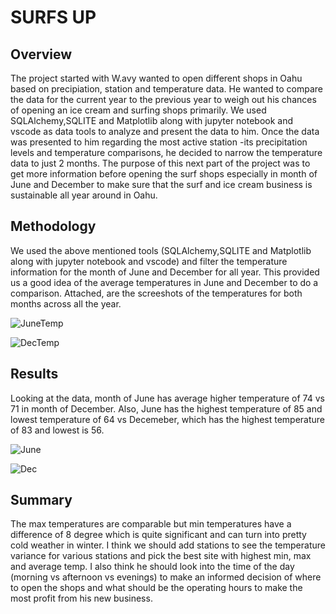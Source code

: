 # SURFS UP
## Overview
The project started with W.avy wanted to open different shops in Oahu based on precipiation, station and temperature data. He wanted to compare the data for the current year to the previous year to weigh out his chances of opening an ice cream and surfing shops primarily. We used SQLAlchemy,SQLITE and Matplotlib along with jupyter notebook and vscode as data tools to analyze and present the data to him.
Once the data was presented to him regarding the most active station -its precipitation levels and temperature comparisons, he decided to narrow the temperature data to just 2 months. 
The purpose of this next part of the project was to get more information before opening the surf shops especially in month of June and December to make sure that the surf and ice cream business is sustainable all year around in Oahu.

## Methodology
We used the above mentioned tools (SQLAlchemy,SQLITE and Matplotlib along with jupyter notebook and vscode) and filter the temperature information for the month of June and December for all year. This provided us a good idea of the average temperatures in June and December to do a comparison. Attached, are the screeshots of the temperatures for both months across all the year.

![JuneTemp](https://user-images.githubusercontent.com/76858662/109695886-74b19400-7b5a-11eb-92e6-5947dafdeff6.PNG)

![DecTemp](https://user-images.githubusercontent.com/76858662/109695535-01a81d80-7b5a-11eb-9296-e51fe3739e2e.PNG)

## Results
Looking at the data, month of June has average higher temperature of 74 vs 71 in month of December. Also, June has the highest temperature of 85 and lowest temperature of 64 vs Decemeber, which has the highest temperature of 83 and lowest is 56.

![June](https://user-images.githubusercontent.com/76858662/109693219-6b72f800-7b57-11eb-85c0-4ace68045eda.PNG)

![Dec](https://user-images.githubusercontent.com/76858662/109692736-dc65e000-7b56-11eb-8b10-4ca214c64ac0.PNG)

## Summary
The max temperatures are comparable but min temperatures have a difference of 8 degree which is quite significant and can turn into pretty cold weather in winter. I think we should add stations to see the temperature variance for various stations and pick the best site with highest min, max and average temp. I also think he should look into the time of the day (morning vs afternoon vs evenings) to make an informed decision of where to open the shops and what should be the operating hours to make the most profit from his new business. 




